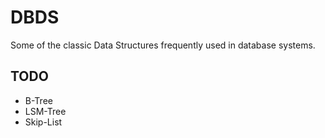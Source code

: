 # DBDS

Some of the classic Data Structures frequently used in database systems.



## TODO

- B-Tree
- LSM-Tree
- Skip-List

